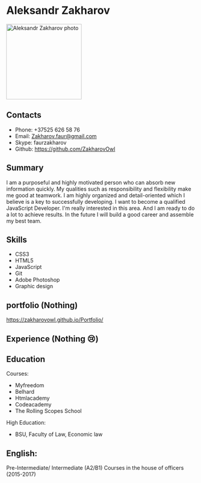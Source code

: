 # Aleksandr Zakharov
<img src="https://ibb.co/yFW883F" alt="Aleksandr Zakharov photo" width="200" height="200">  

## Contacts
* Phone: +37525 626 58 76
* Email: Zakharov.faur@gmail.com
* Skype: faurzakharov
* Github: https://github.com/ZakharovOwl
## Summary
I am a purposeful and highly motivated person who can absorb new information quickly. My qualities such as responsibility and flexibility make me good at teamwork. I am highly organized and detail-oriented which I believe is a key to successfully developing.
I want to become a qualified JavaScript Developer.  I'm really interested in this area. And I am ready to do a lot to achieve results. In the future I will build a good career and assemble my best team.
## Skills
* CSS3
* HTML5
* JavaScript
* Git
* Adobe Photoshop
* Graphic design
## portfolio (Nothing)

https://zakharovowl.github.io/Portfolio/

## Experience (Nothing :cry:)

## Education 
Courses:
* Myfreedom
* Belhard 
* Htmlacademy
* Codeacademy
* The Rolling Scopes School

High Education: 
* BSU, Faculty of Law, Economic law

##  English: 
Pre-Intermediate/ Intermediate (A2/B1)
Courses in the house of officers (2015-2017)